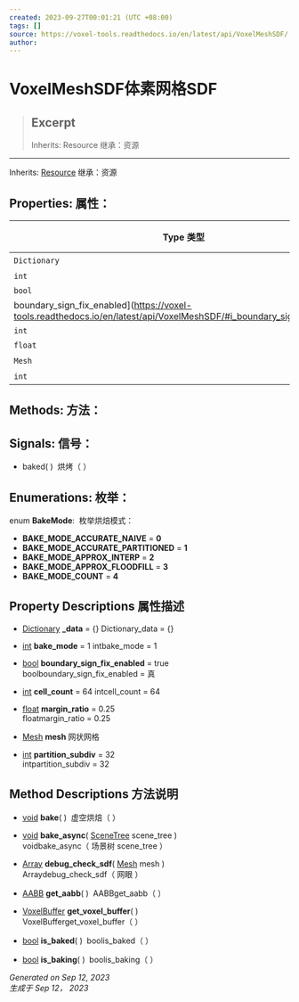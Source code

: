 ```yaml
---
created: 2023-09-27T00:01:21 (UTC +08:00)
tags: []
source: https://voxel-tools.readthedocs.io/en/latest/api/VoxelMeshSDF/
author: 
---
```


# VoxelMeshSDF体素网格SDF

> ## Excerpt
> Inherits: Resource 继承：资源

---
Inherits: [Resource](https://docs.godotengine.org/en/stable/classes/class_resource.html) 继承：资源

## Properties: 属性：

| Type 类型 | Name 名字 | Default 违约 |
| --- | --- | --- |
| `Dictionary` | [\_data \_数据](https://voxel-tools.readthedocs.io/en/latest/api/VoxelMeshSDF/#i__data) | {} |
| `int` | [bake\_mode bake\_mode](https://voxel-tools.readthedocs.io/en/latest/api/VoxelMeshSDF/#i_bake_mode) | 1 |
| `bool` | [boundary\_sign\_fix\_enabled  
boundary\_sign\_fix\_enabled](https://voxel-tools.readthedocs.io/en/latest/api/VoxelMeshSDF/#i_boundary_sign_fix_enabled) | true 真 |
| `int` | [cell\_count cell\_count](https://voxel-tools.readthedocs.io/en/latest/api/VoxelMeshSDF/#i_cell_count) | 64 |
| `float` | [margin\_ratio margin\_ratio](https://voxel-tools.readthedocs.io/en/latest/api/VoxelMeshSDF/#i_margin_ratio) | 0.25 |
| `Mesh` | [mesh 网孔](https://voxel-tools.readthedocs.io/en/latest/api/VoxelMeshSDF/#i_mesh) |  |
| `int` | [partition\_subdiv partition\_subdiv](https://voxel-tools.readthedocs.io/en/latest/api/VoxelMeshSDF/#i_partition_subdiv) | 32 |

## Methods: 方法：

## Signals: 信号：

-   baked( )  烘烤（ ）

## Enumerations: 枚举：

enum **BakeMode**:  枚举烘焙模式：

-   **BAKE\_MODE\_ACCURATE\_NAIVE** = **0**
-   **BAKE\_MODE\_ACCURATE\_PARTITIONED** = **1**
-   **BAKE\_MODE\_APPROX\_INTERP** = **2**
-   **BAKE\_MODE\_APPROX\_FLOODFILL** = **3**
-   **BAKE\_MODE\_COUNT** = **4**

## Property Descriptions 属性描述

-   [Dictionary](https://docs.godotengine.org/en/stable/classes/class_dictionary.html) **\_data** = {} Dictionary\_data = {}
    
-   [int](https://docs.godotengine.org/en/stable/classes/class_int.html) **bake\_mode** = 1 intbake\_mode = 1
    
-   [bool](https://docs.godotengine.org/en/stable/classes/class_bool.html) **boundary\_sign\_fix\_enabled** = true  
    boolboundary\_sign\_fix\_enabled = 真
    
-   [int](https://docs.godotengine.org/en/stable/classes/class_int.html) **cell\_count** = 64 intcell\_count = 64
    
-   [float](https://docs.godotengine.org/en/stable/classes/class_float.html) **margin\_ratio** = 0.25  
    floatmargin\_ratio = 0.25
    
-   [Mesh](https://docs.godotengine.org/en/stable/classes/class_mesh.html) **mesh** 网状网格
    
-   [int](https://docs.godotengine.org/en/stable/classes/class_int.html) **partition\_subdiv** = 32  
    intpartition\_subdiv = 32
    

## Method Descriptions 方法说明

-   [void](https://voxel-tools.readthedocs.io/en/latest/api/VoxelMeshSDF/#) **bake**( )  虚空烘焙（ ）
    
-   [void](https://voxel-tools.readthedocs.io/en/latest/api/VoxelMeshSDF/#) **bake\_async**( [SceneTree](https://docs.godotengine.org/en/stable/classes/class_scenetree.html) scene\_tree )  
    voidbake\_async（ 场景树 scene\_tree ）
    
-   [Array](https://docs.godotengine.org/en/stable/classes/class_array.html) **debug\_check\_sdf**( [Mesh](https://docs.godotengine.org/en/stable/classes/class_mesh.html) mesh )  
    Arraydebug\_check\_sdf（ 网眼 ）
    
-   [AABB](https://docs.godotengine.org/en/stable/classes/class_aabb.html) **get\_aabb**( )  AABBget\_aabb（ ）
    
-   [VoxelBuffer](https://voxel-tools.readthedocs.io/en/latest/api/VoxelBuffer/) **get\_voxel\_buffer**( )  
    VoxelBufferget\_voxel\_buffer（ ）
    
-   [bool](https://docs.godotengine.org/en/stable/classes/class_bool.html) **is\_baked**( )  boolis\_baked（ ）
    
-   [bool](https://docs.godotengine.org/en/stable/classes/class_bool.html) **is\_baking**( )  boolis\_baking（ ）
    

_Generated on Sep 12, 2023  
生成于 Sep 12， 2023_
